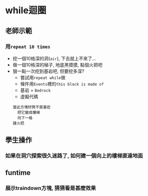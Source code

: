 # while迴圈

## 老師示範
### 用`repeat 10 times`
- 挖一個10格深的洞(`air`), 下去就上不來了...
- 做一個10格深的梯子, 地底黑摸摸, 點個火把吧
- 狠一點一次挖到基岩吧, 但要挖多深? 
  - 嘗試用`repeat while`做
  - 條件用`Events`裡的`this block is made of`
  - 基岩 = `Bedrock`
  - 虛擬代碼<br>
  ```
  當此方塊材質不是基岩
    把它變成樓梯
    向下一格
  建火把
  ```
  
## 學生操作
### 如果在洞穴探索很久迷路了, 如何建一個向上的樓梯直達地面

## funtime
### 展示traindown方塊, 猜猜看是甚麼效果